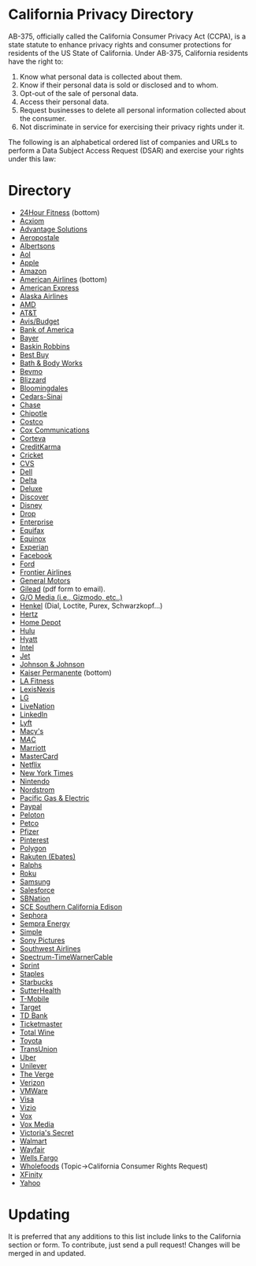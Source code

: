 # California Privacy Directory
AB-375, officially called the California Consumer Privacy Act (CCPA), is a state statute to enhance privacy rights and consumer protections for residents of the US State of California.
Under AB-375, California residents have the right to:

1. Know what personal data is collected about them.
2. Know if their personal data is sold or disclosed and to whom.
3. Opt-out of the sale of personal data.
4. Access their personal data.
5. Request businesses to delete all personal information collected about the consumer.
6. Not discriminate in service for exercising their privacy rights under it.

The following is an alphabetical ordered list of companies and URLs to perform a Data Subject Access Request (DSAR) and exercise your rights under this law:

# Directory
* [24Hour Fitness](https://www.24hourfitness.com/membership/inclub_privacy_policy.html) (bottom)
* [Acxiom](https://www.acxiom.com/caconsumer/)
* [Advantage Solutions](https://privacyportal-cdn.onetrust.com/dsarwebform/d6cba5fa-4e44-47b7-8e91-8f217ac30350/c81e9b88-7ed7-41cf-b6bc-7d2c781f93b9.html)
* [Aeropostale](https://www.aeropostale.com/ccpa_request/)
* [Albertsons](https://privacyportal-cdn.onetrust.com/dsarwebform/ea30fd57-7c9b-4aa0-b3c2-5ff790e3550f/9f10c78c-dad2-48a7-914b-79040240d917.html?state=CA)
* [Aol](https://aol.mydashboard.oath.com/lite)
* [Apple](https://www.apple.com/legal/privacy/california/)
* [Amazon](https://www.amazon.com/gp/help/customer/display.html?nodeId=GC5HB5DVMU5Y8CJ2)
* [American Airlines](https://www.aa.com/i18n/customer-service/support/privacy-policy.jsp) (bottom)
* [American Express](https://iforms.americanexpress.com/iFormsSecure/un/iforms.do?cuid=ccpa_en_US&evtsrc=link&evttype=0)
* [Alaska Airlines](https://privacyportal-cdn.onetrust.com/dsarwebform/7a066a1e-5ec0-4f03-ba72-9ee06ba6e1d3/2d92e0a3-b352-421c-9481-1ea9f187fc27.html)
* [AMD](https://www.amd.com/en/corporate/privacy#faq-Your-California-Privacy-Notice-and-Rights)
* [AT&T](https://about.att.com/csr/home/privacy/StateLawApproach/ccpa.html)
* [Avis/Budget](https://privacyportal-cdn.onetrust.com/dsarwebform/3049dc52-d1d0-4f29-98a6-716dc298f06f/db26e683-0e64-4e8a-93fa-943ab693d0f2.html)
* [Bank of America](https://www.bankofamerica.com/security-center/ccpa-disclosure/)
* [Bayer](https://www.bayer.us/en/data-privacy-office-contact-form/)
* [Baskin Robbins](https://www.baskinrobbins.com/en/consumer-rights)
* [Best Buy](https://www.bestbuy.com/site/privacy-policy/california-privacy-rights/pcmcat204400050063.c)
* [Bath & Body Works](https://www.bathandbodyworks.com/customer-care/california-privacy-rights.html)
* [Bevmo](https://www.bevmo.com/privacy-policy/ccpa-submission)
* [Blizzard](https://www.blizzard.com/en-us/legal/a97631bf-2b21-4755-a740-5934bd5cb632/do-not-sell-my-personal-information)
* [Bloomingdales](https://www.customerservice-bloomingdales.com/app/answers/detail/a_id/357/~/bloomingdales-and-bloomingdales.com-notice-of-privacy-practices#CaliforniaResidents)
* [Cedars-Sinai](https://www.cedars-sinai.org/privacy-policy.html)
* [Chase](https://www.chase.com/digital/resources/privacy-security/privacy/ca-consumer-privacy-act/ccpa-request)
* [Chipotle](https://www.chipotle.com/donotsell)
* [Costco](https://www.costco.com/DNSMIView)
* [Cox Communications](https://www.cox.com/aboutus/policies/ccpa.html)
* [Corteva](https://www.corteva.com/forms/privacy-request.html)
* [CreditKarma](https://www.creditkarma.com/about/privacy-ca-20200101)
* [Cricket](https://www.cricketwireless.com/privacy)
* [CVS](https://www.cvs.com/extracare/ccpa)
* [Dell](https://www.dell.com/learn/us/en/uscorp1/policies-privacy#ycpr)
* [Delta](https://www.delta.com/us/en/legal/privacy-and-security)
* [Deluxe](https://www.deluxe.com/policy/privacy-california)
* [Discover](https://www.discover.com/privacy-statement/california-request.html)
* [Disney](https://privacy.thewaltdisneycompany.com/en/dnsmi/)
* [Drop](https://www.earnwithdrop.com/privacy#california)
* [Enterprise](https://enterpriseprivacy.ethicspointvp.com/custom/enterpriseprivacy/forms/privacy/form_data.asp?lang=en)
* [Equifax](https://myprivacy.equifax.com/personal-info)
* [Equinox](https://www.equinox.com/privacyrequest)
* [Experian](https://www.experian.com/privacy/ccpa-privacy-policy.html)
* [Facebook](https://www.facebook.com/help/contact/784491318687824)
* [Ford](http://www.ford.com/help/privacy/ccpa)
* [Frontier Airlines](https://privacyportal-cdn.onetrust.com/dsarwebform/d05efb49-8659-41c8-a149-06569bb9429f/b1553c03-92ee-47cc-a026-4b191092dcf2.html)
* [General Motors](https://www.gm.com/consumer-privacy.html)
* [Gilead](https://www.gilead.com/privacy-statements) (pdf form to email).
* [G/O Media (i.e., Gizmodo, etc..)](https://g-omedia.com/privacy-policy/)
* [Henkel](https://henkelprivacy.exterro.net/portal/dsar.htm?target=henkelprivacy) (Dial, Loctite, Purex, Schwarzkopf...)
* [Hertz](https://pub.emails.hertz.com/californiaprivacyrights)
* [Home Depot](https://www.homedepot.com/c/Exercise_My_Privacy_Rights)
* [Hulu](https://www.hulu.com/do-not-sell-my-info)
* [Hyatt](https://privacyportal-cdn.onetrust.com/dsarwebform/9c6a75e1-7924-4576-b3ba-d5ec88c9ad5e/99cb394e-9038-4c9a-81e4-285f5688f5e8.html)
* [Intel](https://www.intel.com/content/www/us/en/privacy/privacy-ccpa-california.html)
* [Jet](https://jet.com/privacy-notice)
* [Johnson & Johnson](https://privacyportal-cdn.onetrust.com/dsarwebform/96f23ee1-34e3-41d6-8d5a-07f0d554152b/e10a8ea9-63dd-4d22-b709-06a9b97de6b4.html?WebsiteName=jnj.com)
* [Kaiser Permanente](https://healthy.kaiserpermanente.org/privacy) (bottom)
* [LA Fitness](https://privacyrights.fitnessintl.com/)
* [LexisNexis](https://risk.lexisnexis.com/ccpa)
* [LG](https://www.lg.com/us/privacy)
* [LiveNation](https://privacyportal-cdn.onetrust.com/dsarwebform/ba6f9c5b-dda5-43bd-bac4-4e06afccd928/b3c0feda-599b-43d9-ae70-2e33b14b3b6b.html)
* [LinkedIn](https://www.linkedin.com/legal/california-privacy-disclosure)
* [Lyft](https://www.lyft.com/privacy)
* [Macy's](https://www.customerservice-macys.com/app/answers/detail/a_id/6617/~/california-privacy-rights)
* [M*A*C](https://privacyportal-cdn.onetrust.com/dsarwebform/84bcbfa6-9d87-4573-b6f8-acfb1a7839a8/433c7e56-cb05-4e61-bad5-946cb80447d6.html)
* [Marriott](https://privacyportal-cdn.onetrust.com/dsarwebform/0894cd2c-85ba-4d0b-8ec1-e18f3735e0e0/6a56958d-33d0-40a7-82d4-9859be6f1f82.html)
* [MasterCard](https://www.mastercard.us/public/my-data/gdp-public/en/personal-data-request.html?locale=en-us&region=NAM)
* [Netflix](https://help.netflix.com/legal/privacy#ccpa)
* [New York Times](https://www.nytimes.com/data-subject-request)
* [Nintendo](https://www.nintendo.com/privacy-request/)
* [Nordstrom](https://shop.nordstrom.com/c/california-consumer-privacy-rights#anchor-link-submitting-a-request)
* [Pacific Gas & Electric](https://pgeipaprod.service-now.com/privacy_consumer)
* [Paypal](https://www.paypal.com/us/smarthelp/contact-us?email=privacy)
* [Peloton](https://www.onepeloton.com/california-privacy-notice)
* [Petco](https://dsar.oncentrl.com/petco_rightsrequest.html)
* [Pfizer](http://www.pfizer.com/individualrights)
* [Pinterest](https://policy.pinterest.com/en/privacy-policy)
* [Polygon](https://www.polygon.com/contact#donotsell)
* [Rakuten (Ebates)](https://www.rakuten.com/privacy-preferences.htm)
* [Ralphs](https://www.ralphs.com/i/privacy-policy/rights-and-choices)
* [Roku](https://privacy.roku.com/ccpa)
* [Samsung](https://www.samsung.com/us/privacy/ccpa/)
* [Salesforce](https://www.salesforce.com/form/other/privacy-request/)
* [SBNation](https://www.sbnation.com/contact#donotsell)
* [SCE Southern California Edison](https://www.sce.com/california-consumer-privacy-act-information-request)
* [Sephora](https://www.sephora.com/beauty/privacy-policy#USCaliforniaPrivacyNotices)
* [Sempra Energy](https://www.sempra.com/privacy#tab-2262)
* [Simple](https://www.simple.com/policies/simple-privacy-policy)
* [Sony Pictures](https://secure.sonypictures.com/corp/contactus.html)
* [Southwest Airlines](https://t.iluv.southwest.com/webApp/swaAPP_DataPrivacy_CustomerContact)
* [Spectrum-TimeWarnerCable](https://www.spectrum.com/policies/your-privacy-rights-opt-out)
* [Sprint](https://www.sprint.com/en/ccpaportal/california-consumer-privacy-act.html)
* [Staples](https://submit-irm.trustarc.com/services/validation/2394f394-3df4-4051-bfa1-50c2cfa45f02)
* [Starbucks](https://privacyportal-cdn.onetrust.com/dsarwebform/f9975fc5-c93f-4ff8-8169-846d8f6cd4d2/dd7e8c8f-839f-4be3-9ebc-060786941e92.html)
* [SutterHealth](https://www.sutterhealth.org/privacy/privacy-request)
* [T-Mobile](https://www.t-mobile.com/privacy-center/take-control-of-your-data)
* [Target](https://www.target.com/do-not-sell-ca)
* [TD Bank](https://www.td.com/us/en/personal-banking/privacy/california/)
* [Ticketmaster](https://app.onetrust.com/app/#/webform/a912475c-660e-40a7-b320-844ea439062a)
* [Total Wine](https://privacyportal-cdn.onetrust.com/dsarwebform/e8e8c9e2-21a8-4ddb-9a65-ea588ce288e7/d9869c13-df6f-4e17-bd93-828f47dc9e79.html)
* [Toyota](https://privacy.toyota.com/)
* [TransUnion](https://www.transunion.com/consumer-privacy)
* [Uber](https://privacy.uber.com/privacy/california)
* [Unilever](https://privacy.unileversolutions.com/en/rights-request-form.html)
* [The Verge](https://www.theverge.com/contact#donotsell)
* [Verizon](https://www.verizonwireless.com/support/ccpa-faqs/)
* [VMWare](https://www.vmware.com/help/privacy/california-privacy-rights.html)
* [Visa](https://usa.visa.com/legal/global-privacy-notice/ca-privacy-rights.html)
* [Vizio](https://www.vizio.com/en/terms/privacy-policy)
* [Vox](https://www.vox.com/contact#donotsell)
* [Vox Media](https://www.voxmedia.com/contact#donotsell)
* [Victoria's Secret](https://www.victoriassecret.com/data-subject-request)
* [Walmart](https://corporate.walmart.com/privacy-security/california-privacy-rights)
* [Wayfair](https://www.wayfair.com/customerservice/general_info.php)
* [Wells Fargo](https://www.wellsfargo.com/privacy-security/privacy/california-consumer-privacy-notice/)
* [Wholefoods](https://www.wholefoodsmarket.com/customer-service/contact-us) (Topic->California Consumer Rights Request)
* [XFinity](https://pc2.mypreferences.com/Comcast/Opt-Out/AffiliateSharing)
* [Yahoo](https://yahoo.mydashboard.oath.com/)

# Updating
It is preferred that any additions to this list include links to the California section or form. To contribute, just send a pull request!
Changes will be merged in and updated.
